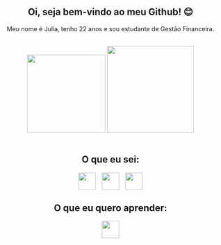 <h2 align="center">Oi, seja bem-vindo ao meu Github! 😊</h2>
<p align="center">Meu nome é Julia, tenho 22 anos e sou estudante de Gestão Financeira.</p>
<br>
<div align="center">
  <img height="180cm" src="https://github-readme-stats.vercel.app/api?username=hijuliacs&show_icons=true&theme=dracula&include_all_commits=true&count_private=true">
  <img height="200cm" src="https://user-images.githubusercontent.com/119365652/217714218-8e2f08da-e409-4445-97ff-ed74d0a8c804.jpg">
</div>
<br>
<h2 align="center">O que eu sei:</h2>
<div align="center">
  <img align="center" height="40" hspace="5" src="https://github.com/hijuliacs/hijuliacs/assets/119365652/fe7a9baf-6acf-469b-921a-79301bd4aec8">
  <img align="center" height="40" hspace="5" src="https://github.com/hijuliacs/hijuliacs/assets/119365652/52569267-785e-4294-8bac-fa0d5cc30067">
  <img align="center" height="40" hspace="5" src="https://github.com/hijuliacs/hijuliacs/assets/119365652/6143de20-44ee-4810-ad68-75e7b3d2899a">
<br>
  <h2 align="center">O que eu quero aprender:</h2>
<div align="center">
  <img align="center" height="40" hspace="5" src="https://github.com/hijuliacs/hijuliacs/assets/119365652/c0664a99-8dc0-45e2-879d-b20627c2b387">
</div>
